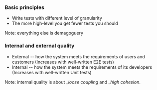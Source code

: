 ### Basic principles

* Write tests with different level of granularity
* The more high-level you get fewer tests you should 

Note: everything else is demagoguery

### Internal and external quality

* External -- how the system meets the requirements of users and customers (Increases with well-written E2E tests)
* Internal -- how the system meets the requirements of its developers (Increases with well-written Unit tests)

Note: internal quality is about __loose coupling_ and __high cohesion_.


